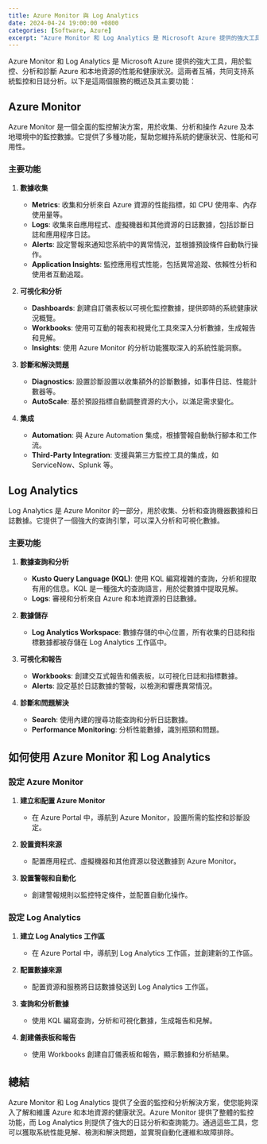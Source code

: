 ```yaml
---
title: Azure Monitor 與 Log Analytics
date: 2024-04-24 19:00:00 +0800
categories: [Software, Azure]
excerpt: "Azure Monitor 和 Log Analytics 是 Microsoft Azure 提供的強大工具，用於監控、分析和診斷 Azure 和本地資源的性能和健康狀況。"
---
```


Azure Monitor 和 Log Analytics 是 Microsoft Azure 提供的強大工具，用於監控、分析和診斷 Azure 和本地資源的性能和健康狀況。這兩者互補，共同支持系統監控和日誌分析。以下是這兩個服務的概述及其主要功能：

## **Azure Monitor**

Azure Monitor 是一個全面的監控解決方案，用於收集、分析和操作 Azure 及本地環境中的監控數據。它提供了多種功能，幫助您維持系統的健康狀況、性能和可用性。

### **主要功能**

1. **數據收集**
   - **Metrics**: 收集和分析來自 Azure 資源的性能指標，如 CPU 使用率、內存使用量等。
   - **Logs**: 收集來自應用程式、虛擬機器和其他資源的日誌數據，包括診斷日誌和應用程序日誌。
   - **Alerts**: 設定警報來通知您系統中的異常情況，並根據預設條件自動執行操作。
   - **Application Insights**: 監控應用程式性能，包括異常追蹤、依賴性分析和使用者互動追蹤。

2. **可視化和分析**
   - **Dashboards**: 創建自訂儀表板以可視化監控數據，提供即時的系統健康狀況概覽。
   - **Workbooks**: 使用可互動的報表和視覺化工具來深入分析數據，生成報告和見解。
   - **Insights**: 使用 Azure Monitor 的分析功能獲取深入的系統性能洞察。

3. **診斷和解決問題**
   - **Diagnostics**: 設置診斷設置以收集額外的診斷數據，如事件日誌、性能計數器等。
   - **AutoScale**: 基於預設指標自動調整資源的大小，以滿足需求變化。

4. **集成**
   - **Automation**: 與 Azure Automation 集成，根據警報自動執行腳本和工作流。
   - **Third-Party Integration**: 支援與第三方監控工具的集成，如 ServiceNow、Splunk 等。

## **Log Analytics**

Log Analytics 是 Azure Monitor 的一部分，用於收集、分析和查詢機器數據和日誌數據。它提供了一個強大的查詢引擎，可以深入分析和可視化數據。

### **主要功能**

1. **數據查詢和分析**
   - **Kusto Query Language (KQL)**: 使用 KQL 編寫複雜的查詢，分析和提取有用的信息。KQL 是一種強大的查詢語言，用於從數據中提取見解。
   - **Logs**: 審視和分析來自 Azure 和本地資源的日誌數據。

2. **數據儲存**
   - **Log Analytics Workspace**: 數據存儲的中心位置，所有收集的日誌和指標數據都被存儲在 Log Analytics 工作區中。

3. **可視化和報告**
   - **Workbooks**: 創建交互式報告和儀表板，以可視化日誌和指標數據。
   - **Alerts**: 設定基於日誌數據的警報，以檢測和響應異常情況。

4. **診斷和問題解決**
   - **Search**: 使用內建的搜尋功能查詢和分析日誌數據。
   - **Performance Monitoring**: 分析性能數據，識別瓶頸和問題。

## **如何使用 Azure Monitor 和 Log Analytics**

### **設定 Azure Monitor**

1. **建立和配置 Azure Monitor**
   - 在 Azure Portal 中，導航到 Azure Monitor，設置所需的監控和診斷設定。

2. **設置資料來源**
   - 配置應用程式、虛擬機器和其他資源以發送數據到 Azure Monitor。

3. **設置警報和自動化**
   - 創建警報規則以監控特定條件，並配置自動化操作。

### **設定 Log Analytics**

1. **建立 Log Analytics 工作區**
   - 在 Azure Portal 中，導航到 Log Analytics 工作區，並創建新的工作區。

2. **配置數據來源**
   - 配置資源和服務將日誌數據發送到 Log Analytics 工作區。

3. **查詢和分析數據**
   - 使用 KQL 編寫查詢，分析和可視化數據，生成報告和見解。

4. **創建儀表板和報告**
   - 使用 Workbooks 創建自訂儀表板和報告，顯示數據和分析結果。

## **總結**

Azure Monitor 和 Log Analytics 提供了全面的監控和分析解決方案，使您能夠深入了解和維護 Azure 和本地資源的健康狀況。Azure Monitor 提供了整體的監控功能，而 Log Analytics 則提供了強大的日誌分析和查詢能力。通過這些工具，您可以獲取系統性能見解、檢測和解決問題，並實現自動化運維和故障排除。
